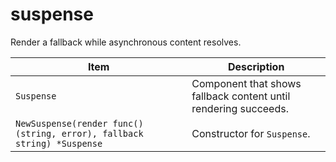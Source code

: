 # suspense

Render a fallback while asynchronous content resolves.

| Item | Description |
| --- | --- |
| `Suspense` | Component that shows fallback content until rendering succeeds. |
| `NewSuspense(render func() (string, error), fallback string) *Suspense` | Constructor for `Suspense`. |

